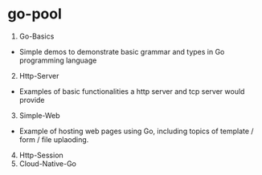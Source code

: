 # go-pool
1. Go-Basics
* Simple demos to demonstrate basic grammar and types in Go programming language
2. Http-Server
* Examples of basic functionalities a http server and tcp server would provide
3. Simple-Web
* Example of hosting web pages using Go, including topics of template / form / file uplaoding. 
4. Http-Session
5. Cloud-Native-Go
